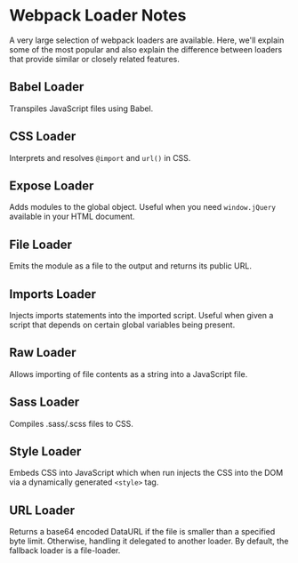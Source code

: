 # Webpack Loader Notes

A very large selection of webpack loaders are available.  Here, we'll explain
some of the most popular and also explain the difference between loaders that
provide similar or closely related features.


## Babel Loader

Transpiles JavaScript files using Babel.


## CSS Loader

Interprets and resolves `@import` and `url()` in CSS.


## Expose Loader

Adds modules to the global object.  Useful when you need `window.jQuery`
available in your HTML document.


## File Loader

Emits the module as a file to the output and returns its public URL.


## Imports Loader

Injects imports statements into the imported script.  Useful when given
a script that depends on certain global variables being present.


## Raw Loader

Allows importing of file contents as a string into a JavaScript file.


## Sass Loader

Compiles .sass/.scss files to CSS.


## Style Loader

Embeds CSS into JavaScript which when run injects the CSS into the DOM via a
dynamically generated `<style>` tag.


## URL Loader

Returns a base64 encoded DataURL if the file is smaller than a specified byte
limit.  Otherwise, handling it delegated to another loader.  By default, the
fallback loader is a file-loader.

